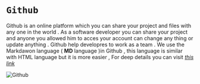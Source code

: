 # `Github` 
Github is an online platform which you can share your project and files with any one in the world .
As a software developer you can share your project and anyone you allowed him to acces your account can change any thing or update anything .
Github help developres to work as a team .
We use the Markdawon language ( **MD** language )in Github , this language is similar with HTML language but it is more easier ,
For deep details you can visit [ *this link* ](https://guides.github.com/features/mastering-markdown/) 

<this short article about Github> 

![Github](https://jahed.net/wp-content/uploads/2021/05/github-jahed.png) 

